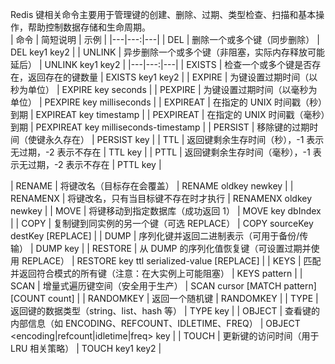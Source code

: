 Redis 键相关命令主要用于管理键的创建、删除、过期、类型检查、扫描和基本操作，帮助控制数据存储和生命周期。    
| 命令 | 简短说明 | 示例 |
|---|---:|---|
| DEL | 删除一个或多个键（同步删除） | DEL key1 key2 |
| UNLINK | 异步删除一个或多个键（非阻塞，实际内存释放可能延后） | UNLINK key1 key2 |
|---|---:|---|
| EXISTS | 检查一个或多个键是否存在，返回存在的键数量 | EXISTS key1 key2 |
| EXPIRE | 为键设置过期时间（以秒为单位） | EXPIRE key seconds |
| PEXPIRE | 为键设置过期时间（以毫秒为单位） | PEXPIRE key milliseconds |
| EXPIREAT | 在指定的 UNIX 时间戳（秒）到期 | EXPIREAT key timestamp |
| PEXPIREAT | 在指定的 UNIX 时间戳（毫秒）到期 | PEXPIREAT key milliseconds-timestamp |
| PERSIST | 移除键的过期时间（使键永久存在） | PERSIST key |
| TTL | 返回键剩余生存时间（秒），-1 表示无过期，-2 表示不存在 | TTL key |
| PTTL | 返回键剩余生存时间（毫秒），-1 表示无过期，-2 表示不存在 | PTTL key |

| RENAME | 将键改名（目标存在会覆盖） | RENAME oldkey newkey |
| RENAMENX | 将键改名，只有当目标键不存在时才执行 | RENAMENX oldkey newkey |
| MOVE | 将键移动到指定数据库（成功返回 1） | MOVE key dbIndex |
| COPY | 复制键到同实例的另一个键（可选 REPLACE） | COPY sourceKey destKey [REPLACE] |
| DUMP | 序列化键并返回二进制表示（可用于备份/传输） | DUMP key |
| RESTORE | 从 DUMP 的序列化值恢复键（可设置过期并使用 REPLACE） | RESTORE key ttl serialized-value [REPLACE] |
| KEYS | 匹配并返回符合模式的所有键（注意：在大实例上可能阻塞） | KEYS pattern |
| SCAN | 增量式遍历键空间（安全用于生产） | SCAN cursor [MATCH pattern] [COUNT count] |
| RANDOMKEY | 返回一个随机键 | RANDOMKEY |
| TYPE | 返回键的数据类型（string、list、hash 等） | TYPE key |
| OBJECT | 查看键的内部信息（如 ENCODING、REFCOUNT、IDLETIME、FREQ） | OBJECT <encoding|refcount|idletime|freq> key |
| TOUCH | 更新键的访问时间（用于 LRU 相关策略） | TOUCH key1 key2 |